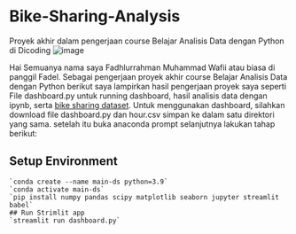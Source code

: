 # Bike-Sharing-Analysis
Proyek akhir dalam pengerjaan course Belajar Analisis Data dengan Python di Dicoding
![image](https://github.com/fdlrhmnwafii/Bike-Sharing-Analysis/assets/92385588/f34a9c6b-ab6a-46fa-9355-d26017ba8f0c)

Hai Semuanya nama saya Fadhlurrahman Muhammad Wafii atau biasa di panggil Fadel. Sebagai pengerjaan proyek akhir course Belajar Analisis Data dengan Python berikut saya lampirkan hasil pengerjaan proyek saya seperti File dashboard.py untuk running dashboard, hasil analisis data dengan ipynb, serta [bike sharing dataset](https://www.kaggle.com/datasets/lakshmi25npathi/bike-sharing-dataset). 
Untuk menggunakan dashboard, silahkan download file dashboard.py dan hour.csv simpan ke dalam satu direktori yang sama. setelah itu buka anaconda prompt selanjutnya lakukan tahap berikut:
## Setup Environment
~~~cd direktori file~~~
`conda create --name main-ds python=3.9`
`conda activate main-ds`
`pip install numpy pandas scipy matplotlib seaborn jupyter streamlit babel`
## Run Strimlit app
`streamlit run dashboard.py`
